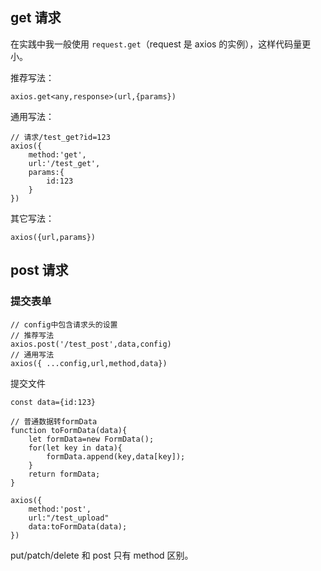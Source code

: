 ## get 请求
在实践中我一般使用 `request.get`（request 是 axios 的实例），这样代码量更小。

推荐写法：
```
axios.get<any,response>(url,{params})
```
通用写法：
```
// 请求/test_get?id=123
axios({
	method:'get',
	url:'/test_get',
	params:{
		id:123
	}
})
```
其它写法：
```
axios({url,params})
```
## post 请求
### 提交表单
```
// config中包含请求头的设置
// 推荐写法
axios.post('/test_post',data,config)
// 通用写法
axios({	...config,url,method,data})
```

提交文件
```
const data={id:123}

// 普通数据转formData
function toFormData(data){
	let formData=new FormData();
	for(let key in data){
		formData.append(key,data[key]);
	}
	return formData;
}

axios({
	method:'post',
	url:"/test_upload"
	data:toFormData(data);
})

```

put/patch/delete 和 post 只有 method 区别。
